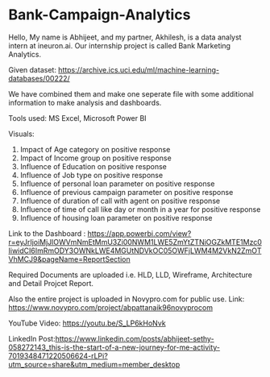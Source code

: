 # Bank-Campaign-Analytics

Hello,
My name is Abhijeet, and my partner, Akhilesh, is a data analyst intern at ineuron.ai. Our internship project is called Bank Marketing Analytics.

Given dataset: https://archive.ics.uci.edu/ml/machine-learning-databases/00222/

We have combined them and make one seperate file with some additional information to make analysis and dashboards.

Tools used: MS Excel, Microsoft Power BI

Visuals: 

1.	Impact of Age category on positive response
2.	Impact of Income group on positive response
3.	Influence of Education on positive response
4.	Influence of Job type on positive response
5.	Influence of personal loan parameter on positive response
6.	Influence of previous campaign parameter on positive response
7.	Influence of duration of call with agent on positive response
8.	Influence of time of call like day or month in a year for positive response
9.	Influence of housing loan parameter on positive response

Link to the Dashboard : https://app.powerbi.com/view?r=eyJrIjoiMjJlOWVmNmEtMmU3Zi00NWM1LWE5ZmYtZTNiOGZkMTE1Mzc0IiwidCI6ImRmODY3OWNkLWE4MGUtNDVkOC05OWFjLWM4M2VkN2ZmOTVhMCJ9&pageName=ReportSection



Required Documents are uploaded i.e. HLD, LLD, Wireframe, Architecture and Detail Projcet Report.

Also the entire project is uploaded in Novypro.com for public use. 
Link: https://www.novypro.com/project/abpattanaik96novyprocom


YouTube Video: https://youtu.be/S_LP6kHoNvk

LinkedIn Post:https://www.linkedin.com/posts/abhijeet-sethy-058272143_this-is-the-start-of-a-new-journey-for-me-activity-7019348471220506624-rLPi?utm_source=share&utm_medium=member_desktop
